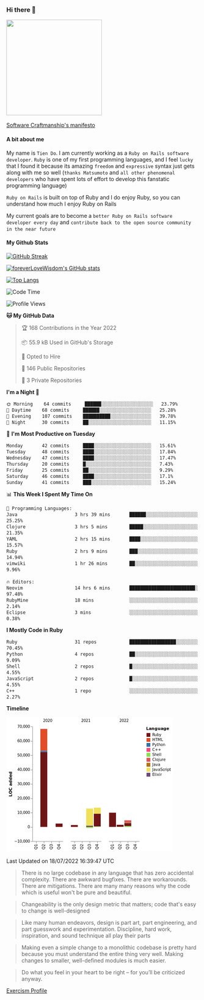 ### Hi there 👋

<!--
**foreverLoveWisdom/foreverLoveWisdom** is a ✨ _special_ ✨ repository because its `README.md` (this file) appears on your GitHub profile.

Here are some ideas to get you started:

- 🔭 I’m currently working on ...
- 🌱 I’m currently learning ...
- 👯 I’m looking to collaborate on ...
- 🤔 I’m looking for help with ...
- 💬 Ask me about ...
- 📫 How to reach me: ...
- 😄 Pronouns: ...
- ⚡ Fun fact: ...
-->

<img src="https://codecondo.com/wp-content/uploads/2017/09/railslogo.png" width="250" height="250">

[Software Craftmanship's manifesto](http://manifesto.softwarecraftsmanship.org/)

#### A bit about me
My name is `Tien Do`. I am currently working as a `Ruby on Rails software developer`. `Ruby` is one of my first programming languages, and I feel `lucky` that I found it because its amazing `freedom` and `expressive` syntax just gets along with me so well (`thanks Matsumoto` and `all other phenomenal developers` who have spent lots of effort to develop this fanstatic programming language)

`Ruby on Rails` is built on top of Ruby and I do enjoy Ruby, so you can understand how much I enjoy Ruby on Rails

My current goals are to become a `better Ruby on Rails software developer every day` and `contribute back to the open source community in the near future`

#### My Github Stats

[![GitHub Streak](https://github-readme-streak-stats.herokuapp.com/?user=foreverLoveWisdom&theme=dracula)](https://git.io/streak-stats)
&nbsp;
&nbsp;

[![foreverLoveWisdom's GitHub stats](https://github-readme-stats.vercel.app/api?username=foreverLoveWisdom&show_icons=true&theme=react&count_private=true)](https://github.com/anuraghazra/github-readme-stats)

[![Top Langs](https://github-readme-stats.vercel.app/api/top-langs/?username=foreverLoveWisdom&show_icons=true&theme=vue-dark)](https://github.com/anuraghazra/github-readme-stats)

<!--START_SECTION:waka-->
![Code Time](http://img.shields.io/badge/Code%20Time-1%2C150%20hrs%2016%20mins-blue)

![Profile Views](http://img.shields.io/badge/Profile%20Views-6-blue)

**🐱 My GitHub Data** 

> 🏆 168 Contributions in the Year 2022
 > 
> 📦 55.9 kB Used in GitHub's Storage 
 > 
> 💼 Opted to Hire
 > 
> 📜 146 Public Repositories 
 > 
> 🔑 3 Private Repositories  
 > 
**I'm a Night 🦉** 

```text
🌞 Morning    64 commits     ██████░░░░░░░░░░░░░░░░░░░   23.79% 
🌆 Daytime    68 commits     ██████░░░░░░░░░░░░░░░░░░░   25.28% 
🌃 Evening    107 commits    ██████████░░░░░░░░░░░░░░░   39.78% 
🌙 Night      30 commits     ██░░░░░░░░░░░░░░░░░░░░░░░   11.15%

```
📅 **I'm Most Productive on Tuesday** 

```text
Monday       42 commits     ████░░░░░░░░░░░░░░░░░░░░░   15.61% 
Tuesday      48 commits     ████░░░░░░░░░░░░░░░░░░░░░   17.84% 
Wednesday    47 commits     ████░░░░░░░░░░░░░░░░░░░░░   17.47% 
Thursday     20 commits     █░░░░░░░░░░░░░░░░░░░░░░░░   7.43% 
Friday       25 commits     ██░░░░░░░░░░░░░░░░░░░░░░░   9.29% 
Saturday     46 commits     ████░░░░░░░░░░░░░░░░░░░░░   17.1% 
Sunday       41 commits     ███░░░░░░░░░░░░░░░░░░░░░░   15.24%

```


📊 **This Week I Spent My Time On** 

```text
💬 Programming Languages: 
Java                     3 hrs 39 mins       ██████░░░░░░░░░░░░░░░░░░░   25.25% 
Clojure                  3 hrs 5 mins        █████░░░░░░░░░░░░░░░░░░░░   21.35% 
YAML                     2 hrs 15 mins       ████░░░░░░░░░░░░░░░░░░░░░   15.57% 
Ruby                     2 hrs 9 mins        ███░░░░░░░░░░░░░░░░░░░░░░   14.94% 
vimwiki                  1 hr 26 mins        ██░░░░░░░░░░░░░░░░░░░░░░░   9.96%

🔥 Editors: 
Neovim                   14 hrs 6 mins       ████████████████████████░   97.48% 
RubyMine                 18 mins             ░░░░░░░░░░░░░░░░░░░░░░░░░   2.14% 
Eclipse                  3 mins              ░░░░░░░░░░░░░░░░░░░░░░░░░   0.38%

```

**I Mostly Code in Ruby** 

```text
Ruby                     31 repos            █████████████████░░░░░░░░   70.45% 
Python                   4 repos             ██░░░░░░░░░░░░░░░░░░░░░░░   9.09% 
Shell                    2 repos             █░░░░░░░░░░░░░░░░░░░░░░░░   4.55% 
JavaScript               2 repos             █░░░░░░░░░░░░░░░░░░░░░░░░   4.55% 
C++                      1 repo              ░░░░░░░░░░░░░░░░░░░░░░░░░   2.27%

```


**Timeline**

![Chart not found](https://raw.githubusercontent.com/foreverLoveWisdom/foreverLoveWisdom/main/charts/bar_graph.png) 


 Last Updated on 18/07/2022 16:39:47 UTC
<!--END_SECTION:waka-->


> There is no large codebase in any language that has zero accidental complexity. There are awkward bugfixes. There are workarounds. There are mitigations.
> There are many many reasons why the code which is useful won't be pure and beautiful.

> Changeability is the only design metric that matters; code that's easy to change is well-designed

> Like many human endeavors, design is part art, part engineering, and part guesswork and experimentation. Discipline, hard work, inspiration, and sound technique all play their parts

> Mak­ing even a sim­ple change to a mono­lith­ic code­base is pret­ty hard because you must under­stand the entire thing very well. Mak­ing changes to small­er, well-defined mod­ules is much easier.
 
 > Do what you feel in your heart to be right – for you’ll be criticized anyway.
 
[Exercism Profile](https://exercism.org/profiles/foreverLoveWisdom)
